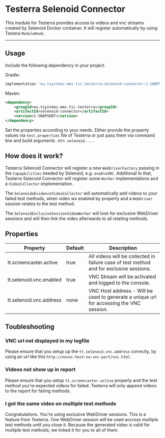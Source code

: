 # Testerra Selenoid Connector

This module for Testerra provides access to videos and vnc streams created by Selenoid Docker container.
It will register automatically by using Testera `ModuleHook`.

---- 

## Usage

Include the following dependency in your project.

Gradle:
````groovy
implementation 'eu.tsystems.mms.tic.testerra:selenoid-connector:1-SNAPSHOT'
````

Maven:
````xml
<dependency>
    <groupId>eu.tsystems.mms.tic.testerra</groupId>
    <artifactId>selenoid-connector</artifactId>
    <version>1-SNAPSHOT</version>
</dependency>
````

Set the properties according to your needs. Either provide the property values via `test.properties` file of Testerra or just pass them via command line and build arguments `-Dtt.selenoid....`.

## How does it work?

Testerra Selenoid Connector will register a new `WebDriverFactory` passing in the `Capapbilities` needed by Selenoid, e.g. `enableVNC`. 
Additional to that, Testerre Selenoid Connector will register some `Worker` implementations and a `VideoCollector` implementation.

The `SelenoideEvidenceVideoCollector` will automatically add videos to your failed test methods, when video ws enabled by property and a `WebDriver` session relates to the test method.  

The `SelenoidExclusiveSessionVideoWorker` will look for exclusive WebDriver sessions and will then link the video afterwards to all relating methods.  

 
## Properties
|Property|Default|Description|
|---|---|---|
|tt.screencaster.active|true|All videos will be collected in failure case of test method and for exclusive sessions.|
|tt.selenoid.vnc.enabled|true|VNC Stream will be activated and logged to the console.|
|tt.selenoid.vnc.address|none|VNC Host address - Will be used to generate a unique url for accessing the VNC session.|

## Toubleshooting

### VNC url not displayed in my logfile
Please ensure that you setup up the `tt.selenoid.vnc.address` correctly, by using an url like this `http://novnc-host:no-vnc-port/vnc.html`.

### Videos not show up in report
Please ensure that you setup `tt.screencaster.active` properly and the test method you're expected videos for failed.
Testerra will only append videos to the report for failing methods.

### I got the same video on multiple test methods
Congratulations. You're using exclusive WebDriver sessions. This is a feature from Testerra. One WebDriver session will be used accross multiple test methods until you close it.
Because the generated video is valid for multiple test methods, we linked it for you to all of them. 